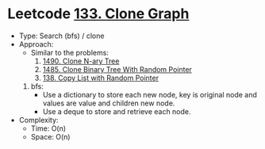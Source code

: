 # Leetcode [133. Clone Graph](https://leetcode.com/problems/clone-graph/)
- Type: Search (bfs) / clone
- Approach:
	- Similar to the problems:
		1. [1490. Clone N-ary Tree](https://leetcode.com/problems/clone-n-ary-tree/)
		2. [1485. Clone Binary Tree With Random Pointer](https://leetcode.com/problems/clone-binary-tree-with-random-pointer/)
		3. [138. Copy List with Random Pointer](https://leetcode.com/problems/copy-list-with-random-pointer/)
	1. bfs:
		- Use a dictionary to store each new node, key is original node and values are value and children new node.
		- Use a deque to store and retrieve each node.
- Complexity:
	- Time: O(n)
	- Space: O(n)